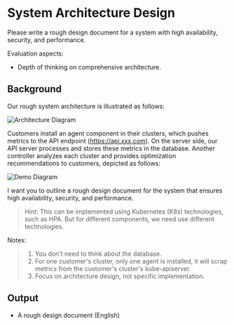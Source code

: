 # System Architecture Design

Please write a rough design document for a system with high availability, security, and performance.

Evaluation aspects:
- Depth of thinking on comprehensive architecture.

## Background

Our rough system architecture is illustrated as follows:

![Architecture Diagram](./img/arch.png)

Customers install an agent component in their clusters, which pushes metrics to the API endpoint (https://api.xxx.com). On the server side, our API server processes and stores these metrics in the database. Another controller analyzes each cluster and provides optimization recommendations to customers, depicted as follows:

![Demo Diagram](./img/demo.png)

I want you to outline a rough design document for the system that ensures high availability, security, and performance.

> Hint: This can be implemented using Kubernetes (K8s) technologies, such as HPA. But for different components, we need use different technologies.

Notes:
> 1. You don't need to think about the database.
> 2. For one customer's cluster, only one agent is installed, it will scrap metrics from the customer's cluster's kube-apiserver.
> 3. Focus on architecture design, not specific implementation.

## Output

- A rough design document (English)
